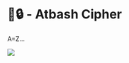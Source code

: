 # 🧩🔒 - Atbash Cipher

A=Z...

<a href="https://visitorbadge.io/status?path=https%3A%2F%2Fgithub.com%2Fd4v1-sudo%2Fatbash-cipher"><img src="https://api.visitorbadge.io/api/visitors?path=https%3A%2F%2Fgithub.com%2Fd4v1-sudo%2Fatbash-cipher&label=Thanks%20for%20dropping%20in&countColor=%23d9e3f0" /></a>
